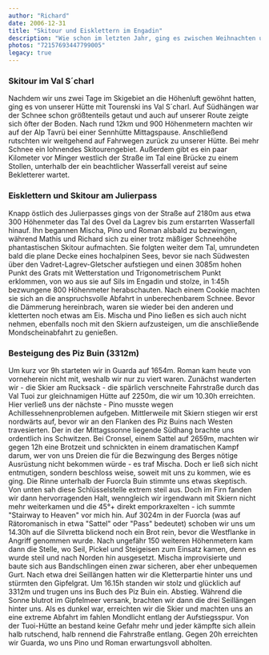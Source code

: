 ```yaml
---
author: "Richard"
date: 2006-12-31
title: "Skitour und Eisklettern im Engadin"
description: "Wie schon im letzten Jahr, ging es zwischen Weihnachten und Neujahr in die Schweiz, diesmal ins Unterengadin. Obwohl wir nur eine Woche und wenig Schnee hatten, sind ein paar tolle Touren zustande gekommen …"
photos: "72157693447799005"
legacy: true
---
```


### Skitour im Val S´charl

Nachdem wir uns zwei Tage im Skigebiet an die Höhenluft gewöhnt hatten, ging es von unserer Hütte mit Tourenski ins Val S´charl. Auf Südhängen war der Schnee schon größtenteils getaut und auch auf unserer Route zeigte sich öfter der Boden. Nach rund 12km und 900 Höhenmetern machten wir auf der Alp Tavrü bei einer Sennhütte Mittagspause. Anschließend rutschten wir weitgehend auf Fahrwegen zurück zu unserer Hütte. Bei mehr Schnee ein lohnendes Skitourengebiet. Außerdem gibt es ein paar Kilometer vor Minger westlich der Straße im Tal eine Brücke zu einem Stollen, unterhalb der ein beachtlicher Wasserfall vereist auf seine Bekletterer wartet.

### Eisklettern und Skitour am Julierpass

Knapp östlich des Julierpasses gings von der Straße auf 2180m aus etwa 300 Höhenmeter das Tal des Ovel da Lagrev bis zum erstarrten Wasserfall hinauf. Ihn begannen Mischa, Pino und Roman alsbald zu bezwingen, während Mathis und Richard sich zu einer trotz mäßiger Schneehöhe phantastischen Skitour aufmachten. Sie folgten weiter dem Tal, umrundeten bald die plane Decke eines hochalpinen Sees, bevor sie nach Südwesten über den Vadret-Lagrev-Gletscher aufstiegen und einen 3085m hohen Punkt des Grats mit Wetterstation und Trigonometrischem Punkt erklommen, von wo aus sie auf Sils im Engadin und stolze, in 1:45h bezwungene 800 Höhenmeter herabschauten. Nach einem Cookie machten sie sich an die anspruchsvolle Abfahrt in unberechenbarem Schnee. Bevor die Dämmerung hereinbrach, waren sie wieder bei den anderen und kletterten noch etwas am Eis. Mischa und Pino ließen es sich auch nicht nehmen, ebenfalls noch mit den Skiern aufzusteigen, um die anschließende Mondscheinabfahrt zu genießen.

### Besteigung des Piz Buin (3312m)

Um kurz vor 9h starteten wir in Guarda auf 1654m. Roman kam heute von vorneherein nicht mit, weshalb wir nur zu viert waren. Zunächst wanderten wir - die Skier am Rucksack - die spärlich verschneite Fahrstraße durch das Val Tuoi zur gleichnamigen Hütte auf 2250m, die wir um 10.30h erreichten. Hier verließ uns der nächste - Pino musste wegen Achillessehnenproblemen aufgeben.
Mittlerweile mit Skiern stiegen wir erst nordwärts auf, bevor wir an den Flanken des Piz Buins nach Westen travesierten. Der in der Mittagssonne liegende Südhang brachte uns ordentlich ins Schwitzen.
Bei Cronsel, einem Sattel auf 2659m, machten wir gegen 12h eine Brotzeit und schnickten in einem dramatischen Kampf darum, wer von uns Dreien die für die Bezwingung des Berges nötige Ausrüstung nicht bekommen würde - es traf Mischa.
Doch er ließ sich nicht entmutigen, sondern beschloss weise, soweit mit uns zu kommen, wie es ging. Die Rinne unterhalb der Fuorcla Buin stimmte uns etwas skeptisch. Von unten sah diese Schlüsselstelle extrem steil aus. Doch im Firn fanden wir dann hervorragenden Halt, wenngleich wir irgendwann mit Skiern nicht mehr weiterkamen und die 45°+ direkt emporkraxelten - ich summte "Stairway to Heaven" vor mich hin.
Auf 3024m in der Fuorcla (was auf Rätoromanisch in etwa "Sattel" oder "Pass" bedeutet) schoben wir uns um 14.30h auf die Silvretta blickend noch ein Brot rein, bevor die Westflanke in Angriff genommen wurde. Nach ungefähr 150 weiteren Höhenmetern kam dann die Stelle, wo Seil, Pickel und Steigeisen zum Einsatz kamen, denn es wurde steil und nach Norden hin ausgesetzt. Mischa improvisierte und baute sich aus Bandschlingen einen zwar sicheren, aber eher unbequemen Gurt. Nach etwa drei Seillängen hatten wir die Kletterpartie hinter uns und stürmten den Gipfelgrat. Um 16.15h standen wir stolz und glücklich auf 3312m und trugen uns ins Buch des Piz Buin ein.
Abstieg. Während die Sonne blutrot im Gipfelmeer versank, brachten wir dann die drei Seillängen hinter uns. Als es dunkel war, erreichten wir die Skier und machten uns an eine extreme Abfahrt im fahlen Mondlicht entlang der Aufstiegsspur. Von der Tuoi-Hütte an bestand keine Gefahr mehr und jeder kämpfte sich allein halb rutschend, halb rennend die Fahrstraße entlang. Gegen 20h erreichten wir Guarda, wo uns Pino und Roman erwartungsvoll abholten.
